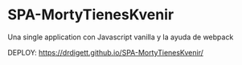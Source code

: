 # SPA-MortyTienesKvenir
Una single application con Javascript vanilla y la ayuda de webpack
 
 DEPLOY:
 https://drdigett.github.io/SPA-MortyTienesKvenir/
